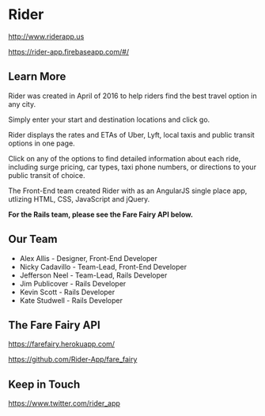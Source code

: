 # Rider

http://www.riderapp.us

https://rider-app.firebaseapp.com/#/


## Learn More
Rider was created in April of 2016 to help riders find the best travel option in any city.

Simply enter your start and destination locations and click go.

Rider displays the rates and ETAs of Uber, Lyft, local taxis and public transit options in one page.

Click on any of the options to find detailed information about each ride, including surge pricing, car types, taxi phone numbers, or directions to your public transit of choice.


The Front-End team created Rider with as an AngularJS single place app, utlizing HTML, CSS, JavaScript and jQuery.  

**For the Rails team, please see the Fare Fairy API below.**

## Our Team

* Alex Allis - Designer, Front-End Developer
* Nicky Cadavillo - Team-Lead, Front-End Developer
* Jefferson Neel - Team-Lead, Rails Developer
* Jim Publicover - Rails Developer
* Kevin Scott - Rails Developer
* Kate Studwell - Rails Developer

## The Fare Fairy API

https://farefairy.herokuapp.com/

https://github.com/Rider-App/fare_fairy


## Keep in Touch

https://www.twitter.com/rider_app




